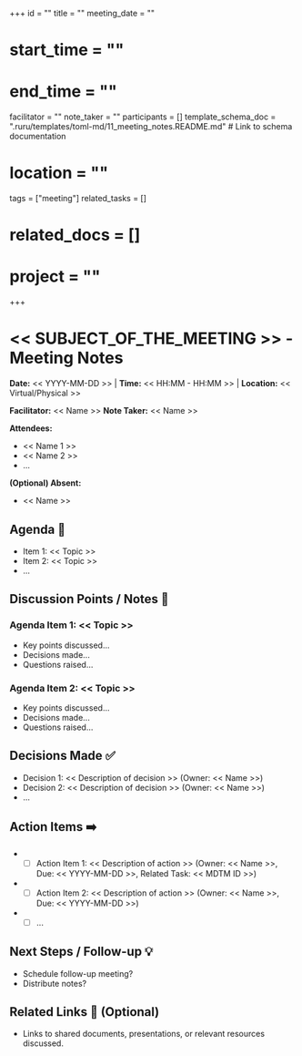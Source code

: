 +++
id = ""
title = ""
meeting_date = ""
# start_time = ""
# end_time = ""
facilitator = ""
note_taker = ""
participants = []
template_schema_doc = ".ruru/templates/toml-md/11_meeting_notes.README.md" # Link to schema documentation
# location = ""
tags = ["meeting"]
related_tasks = []
# related_docs = []
# project = ""
+++

# << SUBJECT_OF_THE_MEETING >> - Meeting Notes

**Date:** << YYYY-MM-DD >> | **Time:** << HH:MM - HH:MM >> | **Location:** << Virtual/Physical >>

**Facilitator:** << Name >>
**Note Taker:** << Name >>

**Attendees:**
*   << Name 1 >>
*   << Name 2 >>
*   ...

**(Optional) Absent:**
*   << Name >>

## Agenda 🎯

*   Item 1: << Topic >>
*   Item 2: << Topic >>
*   ...

## Discussion Points / Notes 📝

### Agenda Item 1: << Topic >>

*   Key points discussed...
*   Decisions made...
*   Questions raised...

### Agenda Item 2: << Topic >>

*   Key points discussed...
*   Decisions made...
*   Questions raised...

## Decisions Made ✅

*   Decision 1: << Description of decision >> (Owner: << Name >>)
*   Decision 2: << Description of decision >> (Owner: << Name >>)
*   ...

## Action Items ➡️

*   - [ ] Action Item 1: << Description of action >> (Owner: << Name >>, Due: << YYYY-MM-DD >>, Related Task: << MDTM ID >>)
*   - [ ] Action Item 2: << Description of action >> (Owner: << Name >>, Due: << YYYY-MM-DD >>)
*   - [ ] ...

## Next Steps / Follow-up 💡

*   Schedule follow-up meeting?
*   Distribute notes?

## Related Links 🔗 (Optional)

*   Links to shared documents, presentations, or relevant resources discussed.